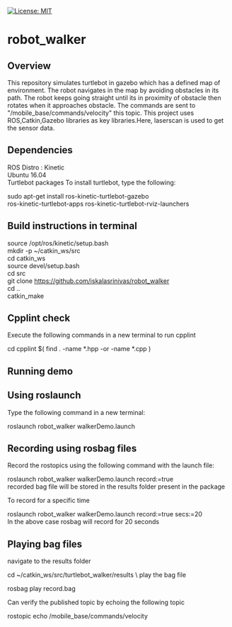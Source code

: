 [![License: MIT](https://img.shields.io/badge/License-MIT-yellow.svg)](https://opensource.org/licenses/MIT)
# robot_walker

## Overview

This repository simulates turtlebot in gazebo which has a defined map of environment. The robot navigates in the map by avoiding obstacles in its path. The robot keeps going straight until its in proximity of obstacle then rotates when it approaches obstacle. The commands are sent to "/mobile_base/commands/velocity" this topic. This project uses ROS,Catkin,Gazebo libraries as key libraries.Here, laserscan is used to get the sensor data.

## Dependencies
ROS Distro : Kinetic\
Ubuntu 16.04\
Turtlebot packages To install turtlebot, type the following:

sudo apt-get install ros-kinetic-turtlebot-gazebo\
ros-kinetic-turtlebot-apps ros-kinetic-turtlebot-rviz-launchers

## Build instructions in terminal
source /opt/ros/kinetic/setup.bash\
mkdir -p ~/catkin_ws/src\
cd catkin_ws\
source devel/setup.bash\
cd src\
git clone https://github.com/iskalasrinivas/robot_walker \
cd ..\
catkin_make

## Cpplint check
Execute the following commands in a new terminal to run cpplint

cd  <path to repository>
cpplint $( find . -name \*.hpp -or -name \*.cpp )

## Running demo

## Using roslaunch
Type the following command in a new terminal:

roslaunch robot_walker walkerDemo.launch

## Recording using rosbag files
Record the rostopics using the following command with the launch file:

roslaunch robot_walker walkerDemo.launch record:=true\
recorded bag file will be stored in the results folder present in the package

To record for a specific time

roslaunch robot_walker walkerDemo.launch record:=true secs:=20\
In the above case rosbag will record for 20 seconds

## Playing bag files
navigate to the results folder

cd ~/catkin_ws/src/turtlebot_walker/results \ 
play the bag file

rosbag play record.bag

Can verify the published topic by echoing the following topic

rostopic echo /mobile_base/commands/velocity 

